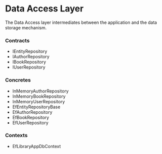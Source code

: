 # Data Access Layer
The Data Access layer intermediates between the application and the data storage mechanism.

### Contracts
- IEntityRepository<T>
- IAuthorRepository
- IBookRepository
- IUserRepository

### Concretes
- InMemoryAuthorRepository
- InMemoryBookRepository
- InMemoryUserRepository
- EfEntityRepositoryBase 
- EfAuthorRepository
- EfBookRepository
- EfUserRepository

### Contexts
- EfLibraryAppDbContext
